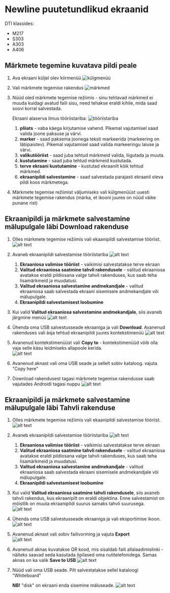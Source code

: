 # Newline puutetundlikud ekraanid

DTI klassides:
* M217
* S303
* A303
* A406

## Märkmete tegemine kuvatava pildi peale
1. Ava ekraani küljel olev kiirmenüü
![külgmenüü](pildid/1.jpg)
2. Vali märkmete tegemise rakendus
![märkmed](pildid/2.jpg)
3. Nüüd oled märkmete tegemise režiimis - sinu tehtavad märkmed ei muuda kuidagi avatud faili sisu, need tehakse eraldi kihile, mida saad soovi korral salvestada. 

    Ekraani alaserva ilmus tööriistariba:
 ![tööriistariba](pildid/3.jpg)
    1. **pliiats** - vaba käega kirjutamise vahend. Pikemal vajutamisel saad valida joone paksuse ja värvi.
    2. **marker** - saad paksema joonega teksti markeerida (markeering on läbipaistev). Pikemal vajutamisel saad valida markeeringu laiuse ja värvi.
    3. **valikutööriist** - saad juba tehtud märkmeid valida, liigutada ja muuta.
    4. **kustutamine** - saad juba tehtud märkmeid kustutada.
    5. **terve ekraani kustutamine** - kustutad ekraanilt kõik tehtud märkmed.
    6. **ekraanipildi salvestamine** - saad salvestada parajasti ekraanil oleva pildi koos märkmetega.
4. Märkmete tegemise režiimist väljumiseks vali külgmenüüst uuesti märkmete tegemise rakendus (märka, et ikooni juures on nüüd väike punane rist)

## Ekraanipildi ja märkmete salvestamine mälupulgale läbi Download rakenduse

1. Olles märkmete tegemise režiimis vali ekaanipildi salvestamise tööriist.
![alt text](pildid/4.jpg)
2. Avaneb ekraanipildi salvestamise tööriistariba
![alt text](pildid/5.jpg)
    1. **Ekraaniosa valimise tööriist** - vaikimisi salvestatakse terve ekraan
    2. **Valitud ekraaniosa saatmine tahvli rakendusele** - valitud ekraaniosa avatakse eraldi pildiosana valge tahvli rakenduses, kus saab teha lisamärkmeid ja muudatusi.
    3. **Valitud ekraaniosa salvestamine andmekandjale** - valitud ekraaniosa saab salvestada ekraani sisemisele andmekandjale või mälupulgale.
    4. **Ekraanipildi salvestamisest loobumine**

3. Kui valid **Valitud ekraaniosa salvestamine andmekandjale**, siis avaneb järgmine menüü
![alt text](pildid/menüü.jpg)

4. Ühenda oma USB salvestusseade ekraaniga ja vali **Download**. Avanenud rakenduses vali äsja tehtud ekraanipildi juures kontekstimenüü
![alt text](pildid/Download.jpg)
5. Avanenud kontekstimenüüst vali **Copy to** - kontekstimenüüd võib olla vaja selle käsu leidmiseks allapoole kerida.  
![alt text](pildid/copy.jpg)
6. Avanenud aknast vali oma USB seade ja sellelt sobiv kataloog. vajuta "Copy here"
7. Download rakendusest tagasi märkmete tegemise rakendusse saab vajutades Androidi tagasi nuppu
![alt text](<pildid/copy here.jpg>)

## Ekraanipildi ja märkmete salvestamine mälupulgale läbi Tahvli rakenduse

1. Olles märkmete tegemise režiimis vali ekaanipildi salvestamise tööriist.
![alt text](pildid/4.jpg)
2. Avaneb ekraanipildi salvestamise tööriistariba
![alt text](pildid/5.jpg)
    1. **Ekraaniosa valimise tööriist** - vaikimisi salvestatakse terve ekraan
    2. **Valitud ekraaniosa saatmine tahvli rakendusele** - valitud ekraaniosa avatakse eraldi pildiosana valge tahvli rakenduses, kus saab teha lisamärkmeid ja muudatusi.
    3. **Valitud ekraaniosa salvestamine andmekandjale** - valitud ekraaniosa saab salvestada ekraani sisemisele andmekandjale või mälupulgale.
    4. **Ekraanipildi salvestamisest loobumine**

3. Kui valid **Valitud ekraaniosa saatmine tahvli rakendusele**, siis avaneb tahvli rakendus, kus ekraanipilt on eraldi objektina. Enne salvestamist on mõistlik on muuta ekraanipildi suurus samaks tahvli suurusega.
![alt text](pildid/6jpg.jpg)

4. Ühenda oma USB salvestusseade ekraaniga ja vali eksportimise ikoon. 
![alt text](<pildid/tahvel salvesta.jpg>)
5. Avanenud aknast vali sobiv failivorming ja vajuta **Export**  
![alt text](pildid/7.jpg)
6. Avanenud aknas kuvatakse QR kood, mis sisaldab faili allalaadimislinki - näiteks saavad seda kasutada õpilased oma nutitelefonidega. Samas aknas on ka valik **Save to USB**
![alt text](pildid/8.jpg)
7. Nüüd vali oma USB seade. Pilt salvestatakse sellel kataloogi "Whiteboard"

    **NB!** "disk" on ekraani enda sisemine mäluseade. 
    ![alt text](<pildid/9.jpg>)
